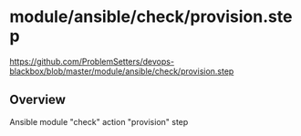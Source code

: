 # module/ansible/check/provision.step

https://github.com/ProblemSetters/devops-blackbox/blob/master/module/ansible/check/provision.step

## Overview

Ansible module "check" action "provision" step



